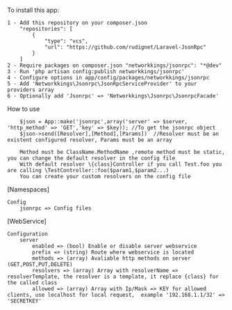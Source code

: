 
To install this app:

    1 - Add this repository on your composer.json
    	"repositories": [
            {
                "type": "vcs",
                "url": "https://github.com/rudignet/Laravel-JsonRpc"
            }
    	]
    2 - Require packages on composer.json "networkkings/jsonrpc": "*@dev"
    3 - Run 'php artisan config:publish networkkings/jsonrpc'
    4 - Configure options in app/config/packages/networkkings/jsonrpc
    5 - Add 'Networkkings\Jsonrpc\JsonRpcServiceProvider' to your providers array
    6 - Optionally add 'Jsonrpc' => 'Networkkings\Jsonrpc\JsonrpcFacade'


How to use

        $json = App::make('jsonrpc',array('server' => $server, 'http_method' => 'GET','key' => $key)); //To get the jsonrpc object
        $json->send([Resolver],[Method],[Params])  //Resolver must be an existent configured resolver, Params must be an array

        Method must be ClassName.MethodName ,remote method must be static, you can change the default resolver in the config file
        With default resolver \{class}Controller if you call Test.foo you are calling \TestController::foo($param1,$param2...)
        You can create your custom resolvers on the config file

[Namespaces]

    Config
        jsonrpc => Config files


[WebService]

    Configuration
        server
            enabled => (bool) Enable or disable server webservice
            prefix => (string) Route where webservice is located
            methods => (array) Avaliable http methods on server (GET,POST,PUT,DELETE)
            resolvers => (array) Array with resolverName => resolverTemplate, the resolver is a template, it replace {class} for the called class
            allowed => (array) Array with Ip/Mask => KEY for allowed clients, use localhost for local request,  example '192.168.1.1/32' => 'SECRETKEY'
